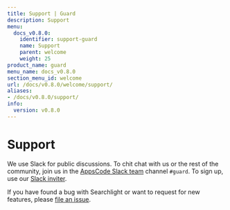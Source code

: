 ```yaml
---
title: Support | Guard
description: Support
menu:
  docs_v0.8.0:
    identifier: support-guard
    name: Support
    parent: welcome
    weight: 25
product_name: guard
menu_name: docs_v0.8.0
section_menu_id: welcome
url: /docs/v0.8.0/welcome/support/
aliases:
- /docs/v0.8.0/support/
info:
  version: v0.8.0
---
```


# Support

We use Slack for public discussions. To chit chat with us or the rest of the community, join us in the [AppsCode Slack team](https://appscode.slack.com/messages/C8M8HANQ0/details/) channel `#guard`. To sign up, use our [Slack inviter](https://slack.appscode.com/).

If you have found a bug with Searchlight or want to request for new features, please [file an issue](https://go.kubeguard.dev/guard/issues/new).
